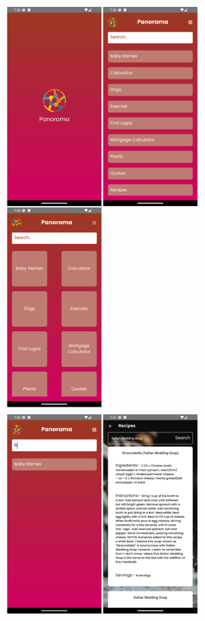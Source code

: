 <p align="left">
  <img src="./src/assets/images/s1.png" alt="Project Overview" width="220"/>
  <img src="./src/assets/images/s2.png" alt="Project Overview" width="220"/>
  <img src="./src/assets/images/s3.png" alt="Project Overview" width="220"/>
</p>
<p align="left">
  <img src="./src/assets/images/s4.png" alt="Project Overview" width="220"/>
   <img src="./src/assets/images/s6.png" alt="Project Overview" width="220"/>
</p>
